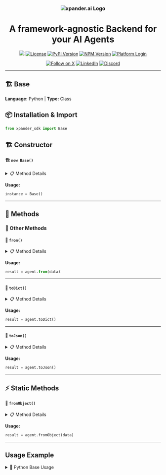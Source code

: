 <h3 align="center">
  <a name="readme-top"></a>
  <picture>
    <source media="(prefers-color-scheme: dark)" srcset="https://assets.xpanderai.io/logo/xpander.ai_dark.png">
    <img
      src="https://assets.xpanderai.io/logo/xpander.ai_light.png"
      style="max-width: 100%; height: auto; width: auto; max-height: 170px;"
      alt="xpander.ai Logo"
    >
  </picture>
</h3>

<div align="center">
  <h1>A framework-agnostic Backend for your AI Agents</h1>

  <a href="https://pepy.tech/projects/xpander-sdk"><img src="https://static.pepy.tech/badge/xpander-sdk/month"></a> 
  <a href="https://github.com/xpander-ai/xpander.ai/blob/main/LICENSE"><img src="https://img.shields.io/github/license/xpander-ai/xpander.ai" alt="License"></a> <a href="https://pypi.org/project/xpander-sdk"><img src="https://img.shields.io/pypi/v/xpander-sdk" alt="PyPI Version"></a> <a href="https://npmjs.com/package/xpander-sdk"><img src="https://img.shields.io/npm/v/xpander-sdk" alt="NPM Version"></a> <a href="https://app.xpander.ai"><img src="https://img.shields.io/badge/platform-login-30a46c" alt="Platform Login"></a>
</div>

<div align="center">
  <p align="center">
<a href="https://x.com/xpander_ai"><img src="https://img.shields.io/badge/Follow%20on%20X-000000?style=for-the-badge&logo=x&logoColor=white" alt="Follow on X" /></a> <a href="https://www.linkedin.com/company/xpander-ai"><img src="https://img.shields.io/badge/Follow%20on%20LinkedIn-0077B5?style=for-the-badge&logo=linkedin&logoColor=white" alt="LinkedIn" /></a> <a href="https://discord.gg/CUcp4WWh5g"><img src="https://img.shields.io/badge/Join%20our%20Discord-5865F2?style=for-the-badge&logo=discord&logoColor=white" alt="Discord" /></a>
  </p>
</div>

---

## 🏗️ Base

**Language:** Python | **Type:** Class

## 📦 Installation & Import

```python
from xpander_sdk import Base
```

## 🏗️ Constructor

#### 🏗️ `new Base()`

<details>
<summary>📋 Method Details</summary>

</details>

**Usage:**

```python
instance = Base()
```

---

## 🔧 Methods

### 🔄 Other Methods

#### 🔧 `from()`

<details>
<summary>📋 Method Details</summary>

**Parameters:**

| Parameter | Type | Required | Description |
|-----------|------|----------|-------------|
| `data` | `json` | ✅ | No description |

**Returns:** `Base`

</details>

**Usage:**

```python
result = agent.from(data)
```

---

#### 🔧 `toDict()`

<details>
<summary>📋 Method Details</summary>

**Returns:** `Dict[str, any]`

</details>

**Usage:**

```python
result = agent.toDict()
```

---

#### 🔧 `toJson()`

<details>
<summary>📋 Method Details</summary>

**Returns:** `string`

</details>

**Usage:**

```python
result = agent.toJson()
```

---

## ⚡ Static Methods

#### 🔧 `fromObject()`

<details>
<summary>📋 Method Details</summary>

**Parameters:**

| Parameter | Type | Required | Description |
|-----------|------|----------|-------------|
| `data` | `any` | ✅ | No description |

**Returns:** `Base`

</details>

**Usage:**

```python
result = agent.fromObject(data)
```

---

## Usage Example

<details>
<summary>🐍 Python Base Usage</summary>

```python
from xpander_sdk import Base

# Create Base instance
base = Base()




# Call key method: from
result = base.from()
print(f"Result: {result}")


print("Base ready!")
```

</details>

